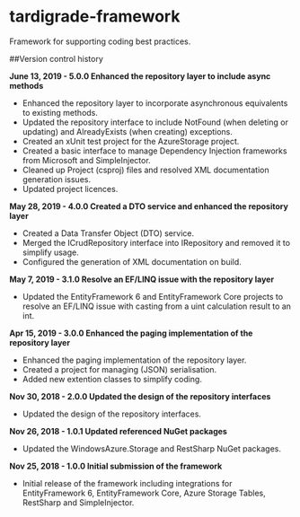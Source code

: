# tardigrade-framework
Framework for supporting coding best practices.


##Version control history

**June 13, 2019 - 5.0.0 Enhanced the repository layer to include async methods**

- Enhanced the repository layer to incorporate asynchronous equivalents to existing methods.
- Updated the repository interface to include NotFound (when deleting or updating) and AlreadyExists (when creating) exceptions.
- Created an xUnit test project for the AzureStorage project.
- Created a basic interface to manage Dependency Injection frameworks from Microsoft and SimpleInjector.
- Cleaned up Project (csproj) files and resolved XML documentation generation issues.
- Updated project licences.

**May 28, 2019 - 4.0.0 Created a DTO service and enhanced the repository layer**

- Created a Data Transfer Object (DTO) service.
- Merged the ICrudRepository interface into IRepository and removed it to simplify usage.
- Configured the generation of XML documentation on build.

**May 7, 2019 - 3.1.0 Resolve an EF/LINQ issue with the repository layer**

- Updated the EntityFramework 6 and EntityFramework Core projects to resolve an EF/LINQ issue with casting from a uint calculation result to an int.

**Apr 15, 2019 - 3.0.0 Enhanced the paging implementation of the repository layer**

- Enhanced the paging implementation of the repository layer.
- Created a project for managing (JSON) serialisation.
- Added new extention classes to simplify coding.

**Nov 30, 2018 - 2.0.0 Updated the design of the repository interfaces**

- Updated the design of the repository interfaces.

**Nov 26, 2018 - 1.0.1 Updated referenced NuGet packages**

- Updated the WindowsAzure.Storage and RestSharp NuGet packages.

**Nov 25, 2018 - 1.0.0 Initial submission of the framework**

- Initial release of the framework including integrations for EntityFramework 6, EntityFramework Core, Azure Storage Tables, RestSharp and SimpleInjector.
